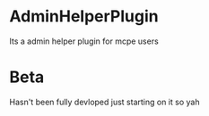 # AdminHelperPlugin
Its a admin helper plugin for mcpe users
# Beta
Hasn't been fully devloped just starting on it so yah
